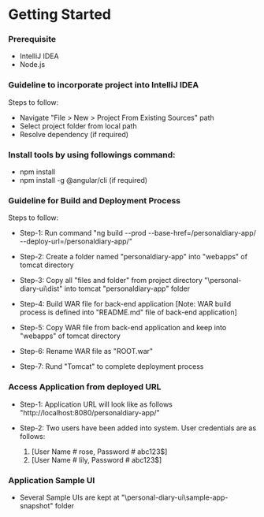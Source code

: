 # Getting Started

### Prerequisite  
* IntelliJ IDEA
* Node.js

### Guideline to incorporate project into IntelliJ IDEA  
Steps to follow:

* Navigate "File > New > Project From Existing Sources" path
* Select project folder from local path
* Resolve dependency (if required)

### Install tools by using followings command:
* npm install
* npm install -g @angular/cli (if required)

### Guideline for Build and Deployment Process  
Steps to follow:
* Step-1: Run command "ng build --prod --base-href=/personaldiary-app/ --deploy-url=/personaldiary-app/"

* Step-2: Create a folder named "personaldiary-app" into "webapps" of tomcat directory 

* Step-3: Copy all "files and folder" from project directory "\personal-diary-ui\dist" into tomcat "personaldiary-app" folder 

* Step-4: Build WAR file for back-end application [Note: WAR build process is defined into "README.md" file of back-end application]

* Step-5: Copy WAR file from back-end application and keep into "webapps" of tomcat directory

* Step-6: Rename WAR file as "ROOT.war"

* Step-7: Rund "Tomcat" to complete deployment process

### Access Application from deployed URL
* Step-1: Application URL will look like as follows "http://localhost:8080/personaldiary-app/"

* Step-2: Two users have been added into system. User credentials are as follows:
  1. [User Name # rose, Password  # abc123$]
  2. [User Name # lily, Password  # abc123$]
  
### Application Sample UI  
* Several Sample UIs are kept at "\personal-diary-ui\sample-app-snapshot\" folder  
  
     



